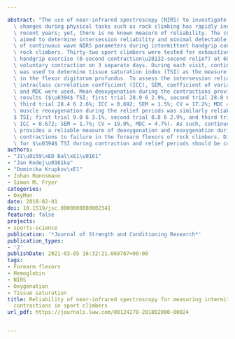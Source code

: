 ---
abstract: "The use of near-infrared spectroscopy (NIRS) to investigate muscle oxygenation\
  \ changes during physical tasks such as rock climbing has rapidly increased within\
  \ recent years; yet, there is no known measure of reliability. The current study\
  \ aimed to determine intersession reliability and minimal detectable change (MDC)\
  \ of continuous wave NIRS parameters during intermittent handgrip contractions in\
  \ rock climbers. Thirty-two sport climbers were tested for exhaustive intermittent\
  \ handgrip exercise (8-second contraction\u20132-second relief) at 60% of maximal\
  \ voluntary contraction on 3 separate days. During each visit, continuous wave NIRS\
  \ was used to determine tissue saturation index (TSI) as the measure of tissue oxygenation\
  \ in the flexor digitorum profundus. To assess the intersession reliability, the\
  \ intraclass correlation coefficient (ICC), SEM, coefficient of variation (CV),\
  \ and MDC were used. Mean deoxygenation during the contractions provided reliable\
  \ results ($\u0394$ TSI; first trial 28.9 6 2.9%, second trial 28.8 6 2.7%, and\
  \ third trial 28.4 6 2.6%; ICC = 0.692; SEM = 1.5%; CV = 17.2%; MDC = 4.2%). Mean\
  \ muscle reoxygenation during the relief periods was similarly reliable ($\u0394\
  $ TSI; first trial 9.0 6 3.1%, second trial 8.8 6 2.9%, and third trial 8.5 6 2.7%;\
  \ ICC = 0.672; SEM = 1.7%; CV = 19.0%, MDC = 4.7%). As such, continuous wave NIRS\
  \ provides a reliable measure of deoxygenation and reoxygenation during intermittent\
  \ contractions to failure in the forearm flexors of rock climbers. Differences exceeding;4.5%\
  \ for $\u0394$ TSI during contraction and relief periods should be considered meaningful."
authors:
- "Ji\u0159\xED Bal\xE1\u0161"
- "Jan Kodej\u0161ka"
- "Dominika Krupkov\xE1"
- Johan Hannsmann
- Simon M. Fryer
categories:
- OxyMon
date: 2018-02-01
doi: 10.1519/jsc.0000000000002341
featured: false
projects:
- sports-science
publication: '*Journal of Strength and Conditioning Research*'
publication_types:
- '2'
publishDate: 2021-03-05 16:32:21.068767+00:00
tags:
- Forearm flexors
- Hemoglobin
- NIRS
- Oxygenation
- Tissue saturation
title: Reliability of near-infrared spectroscopy for measuring intermittent handgrip
  contractions in sport climbers
url_pdf: https://journals.lww.com/00124278-201802000-00024

---
